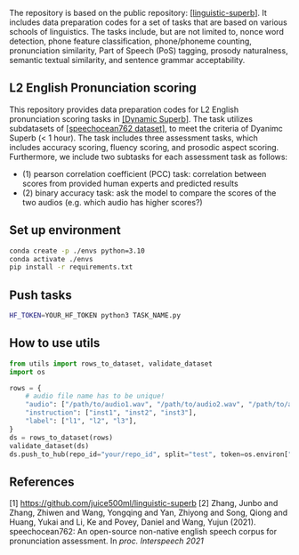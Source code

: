 The repository is based on the public repository: [[linguistic-superb]](https://github.com/juice500ml/linguistic-superb). It includes data preparation codes for a set of tasks that are based on various schools of linguistics. The tasks include, but are not limited to, nonce word detection, phone feature classification, phone/phoneme counting, pronunciation similarity, Part of Speech (PoS) tagging, prosody naturalness, semantic textual similarity, and sentence grammar acceptability.

## L2 English Pronunciation scoring
This repository provides data preparation codes for L2 English pronunciation scoring tasks in [[Dynamic Superb]](https://github.com/dynamic-superb/dynamic-superb). The task utilizes subdatasets of [[speechocean762 dataset]](https://github.com/jimbozhang/speechocean762), to meet the criteria of Dyanimc Superb (< 1 hour). The task includes three assessment tasks, which includes accuracy scoring, fluency scoring, and prosodic aspect scoring. Furthermore, we include two subtasks for each assessment task as follows: 
   - (1) pearson correlation coefficient (PCC) task: correlation between scores from provided human experts and predicted results
   - (2) binary accuracy task: ask the model to compare the scores of the two audios (e.g. which audio has higher scores?)


## Set up environment
```sh
conda create -p ./envs python=3.10
conda activate ./envs
pip install -r requirements.txt
```

## Push tasks
```sh
HF_TOKEN=YOUR_HF_TOKEN python3 TASK_NAME.py
```

## How to use utils
```python
from utils import rows_to_dataset, validate_dataset
import os

rows = {
    # audio file name has to be unique!
    "audio": ["/path/to/audio1.wav", "/path/to/audio2.wav", "/path/to/audio3.wav", ],
    "instruction": ["inst1", "inst2", "inst3"],
    "label": ["l1", "l2", "l3"],
}
ds = rows_to_dataset(rows)
validate_dataset(ds)
ds.push_to_hub(repo_id="your/repo_id", split="test", token=os.environ["HF_TOKEN"])
```

## References
[1] https://github.com/juice500ml/linguistic-superb
[2] Zhang, Junbo and Zhang, Zhiwen and Wang, Yongqing and Yan, Zhiyong and Song, Qiong and Huang, Yukai and Li, Ke and Povey, Daniel and Wang, Yujun (2021). speechocean762: An open-source non-native english speech corpus for pronunciation assessment. In *proc. Interspeech 2021*
